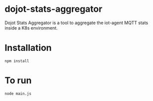 # dojot-stats-aggregator

Dojot Stats Aggregator is a tool to aggregate the iot-agent MQTT stats inside a K8s environment.

# Installation

```shell
npm install
```

# To run

```shell
node main.js
```




